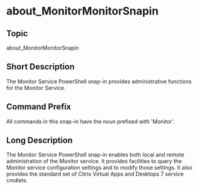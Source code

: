 ﻿
# about\_MonitorMonitorSnapin

## Topic
about\_MonitorMonitorSnapin


## Short Description

The Monitor Service PowerShell snap-in provides administrative functions for the Monitor Service.


## Command Prefix
All commands in this snap-in have the noun prefixed with 'Monitor'.


## Long Description
The Monitor Service PowerShell snap-in enables both local and remote administration of the Monitor service.  It provides facilities to query the Monitor service configuration settings and to modify those settings.  It also provides the standard set of Citrix Virtual Apps and Desktops 7 service cmdlets.


